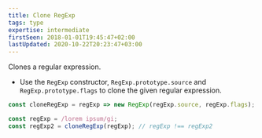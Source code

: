 ```yaml
---
title: Clone RegExp
tags: type
expertise: intermediate
firstSeen: 2018-01-01T19:45:47+02:00
lastUpdated: 2020-10-22T20:23:47+03:00
---
```


Clones a regular expression.

- Use the `RegExp` constructor, `RegExp.prototype.source` and `RegExp.prototype.flags` to clone the given regular expression.

```js
const cloneRegExp = regExp => new RegExp(regExp.source, regExp.flags);
```

```js
const regExp = /lorem ipsum/gi;
const regExp2 = cloneRegExp(regExp); // regExp !== regExp2
```
